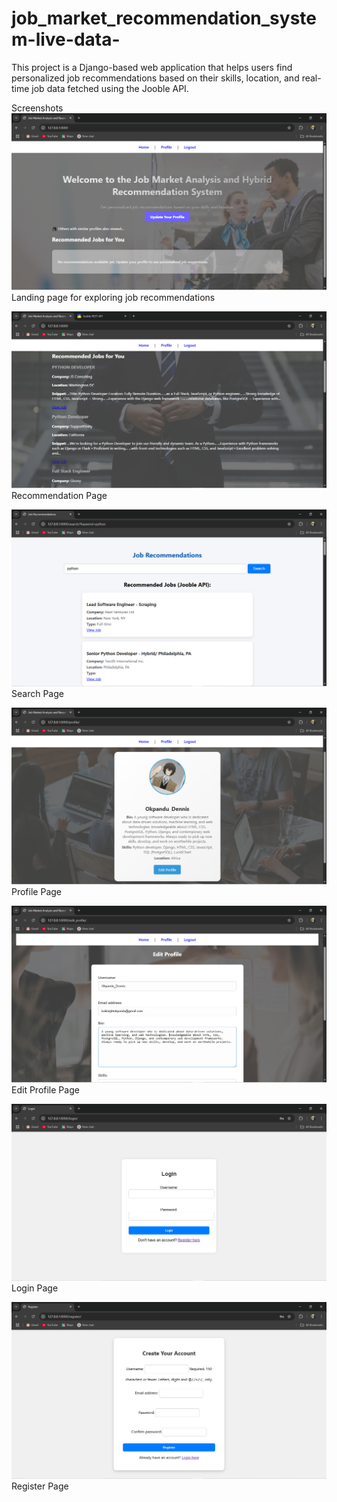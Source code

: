 # job_market_recommendation_system-live-data- 
This project is a Django-based web application that helps users find personalized job recommendations based on their skills, location, and real-time job data fetched using the Jooble API.


Screenshots
![Home Page](screenshots/home.png)  
Landing page for exploring job recommendations

![Home Page](screenshots/recommendation.png)  
Recommendation Page

![Home Page](screenshots/search.png)  
Search Page

![Home Page](screenshots/profile.png)  
Profile Page

![Home Page](screenshots/edit_profile.png)  
Edit Profile Page

![Home Page](screenshots/login.png)  
Login Page

![Home Page](screenshots/register.png)  
Register Page
